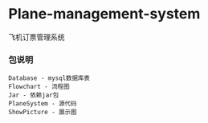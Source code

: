 # Plane-management-system
飞机订票管理系统
### 包说明
    Database - mysql数据库表
    Flowchart - 流程图
    Jar - 依赖jar包
    PlaneSystem - 源代码
    ShowPicture - 展示图
